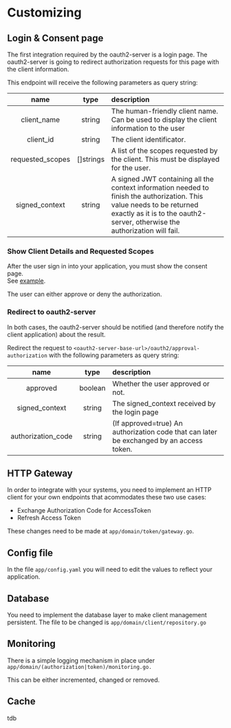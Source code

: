 # Customizing


## Login & Consent page
The first integration required by the oauth2-server is a login page. The oauth2-server is going to redirect authorization requests for this page with the client information.


This endpoint will receive the following parameters as query string:

| name              | type        | description  |
| :---------------: | :---------: | :----------- |
| client_name       | string      | The human-friendly client name. Can be used to display the client information to the user |
| client_id         | string      | The client identificator. |
| requested_scopes  | []strings   | A list of the scopes requested by the client. This must be displayed for the user. |
| signed_context    | string      | A signed JWT containing all the context information needed to finish the authorization. This value needs to be returned exactly as it is to the oauth2-server, otherwise the authorization will fail.|


### Show Client Details and Requested Scopes
After the user sign in into your application, you must show the consent page.  
See [example](https://www.oauth.com/oauth2-servers/authorization/the-authorization-interface).

The user can either approve or deny the authorization.

### Redirect to oauth2-server
In both cases, the oauth2-server should be notified (and therefore notify the client application) about the result.

Redirect the request to `<oauth2-server-base-url>/oauth2/approval-authorization` with the following parameters as query string:


| name                | type        | description  |
| :-----------------: | :---------: | :----------- |
| approved            | boolean     | Whether the user approved or not. |
| signed_context      | string      | The signed_context received by the login page |
| authorization_code  | string      | (If approved=true) An authorization code that can later be exchanged by an access token.|



## HTTP Gateway
In order to integrate with your systems, you need to implement an HTTP client for your own endpoints that acommodates these two use cases:

- Exchange Authorization Code for AccessToken
- Refresh Access Token

These changes need to be made at `app/domain/token/gateway.go`.


## Config file
In the file `app/config.yaml` you will need to edit the values to reflect your application.



## Database
You need to implement the database layer to make client management persistent. The file to be changed is `app/domain/client/repository.go`

## Monitoring
There is a simple logging mechanism in place under `app/domain/(authorization|token)/monitoring.go.`

This can be either incremented, changed or removed.


## Cache
tdb

